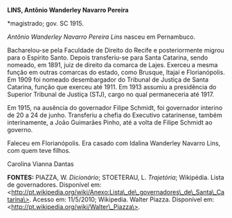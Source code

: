 **LINS, Antônio Wanderley Navarro Pereira**

\*magistrado; gov. SC 1915.

*Antônio Wanderley Navarro Pereira Lins* nasceu em Pernambuco.

Bacharelou-se pela Faculdade de Direito do Recife e posteriormente
migrou para o Espírito Santo. Depois transferiu-se para Santa Catarina,
sendo nomeado, em 1891, juiz de direito da comarca de Lajes. Exerceu a
mesma função em outras comarcas do estado, como Brusque, Itajaí e
Florianópolis. Em 1909 foi nomeado desembargador do Tribunal de Justiça
de Santa Catarina, função que exerceu até 1911. Em 1913 assumiu a
presidência do Superior Tribunal de Justiça (STJ), cargo no qual
permaneceria até 1917.

Em 1915, na ausência do governador Filipe Schmidt, foi governador
interino de 20 a 24 de junho. Transferiu a chefia do Executivo
catarinense, também interinamente, a João Guimarães Pinho, até a volta
de Filipe Schmidt ao governo.

Faleceu em Florianópolis. Era casado com Idalina Wanderley Navarro Lins,
com quem teve filhos.

Carolina Vianna Dantas

**FONTES:** PIAZZA, W. *Dicionário*; STOETERAU, L. *Trajetória*;
Wikipédia. Lista de governadores. Disponível em:
\<http://pt.wikipedia.org/wiki/Anexo:Lista\_de\_governadores\_de\_Santa\_Catarina\>.
Acesso em: 11/5/2010; Wikipedia. Walter Piazza. Disponível em:
\<http://pt.wikipedia.org/wiki/Walter\_Piazza\>.
